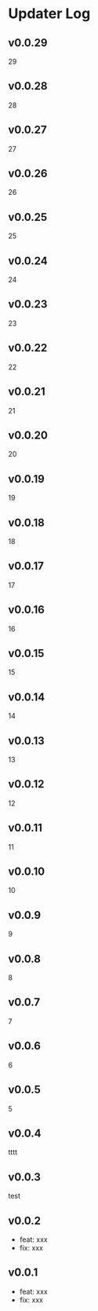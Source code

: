 # Updater Log

## v0.0.29
 
29


## v0.0.28
 
28


## v0.0.27
 
27

## v0.0.26
 
26


## v0.0.25
 
25

## v0.0.24
 
24

## v0.0.23
 
23

## v0.0.22
 
22

## v0.0.21
 
21

## v0.0.20
 
20

## v0.0.19
 
19

## v0.0.18
 
18

## v0.0.17
 
17

## v0.0.16
 
16

## v0.0.15
 
15

## v0.0.14
 
14

## v0.0.13
 
13

## v0.0.12
 
12

## v0.0.11
 
11

## v0.0.10
 
10

## v0.0.9
 
9

## v0.0.8
 
8

## v0.0.7
 
7

## v0.0.6
 
6

## v0.0.5
 
5

## v0.0.4
 
tttt

## v0.0.3
 
test

## v0.0.2
 
- feat: xxx
- fix: xxx

## v0.0.1
 
- feat: xxx
- fix: xxx


 





